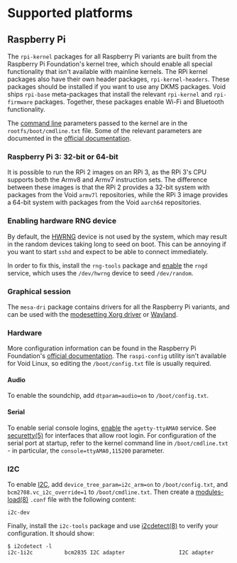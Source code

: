 # Supported platforms

## Raspberry Pi

The `rpi-kernel` packages for all Raspberry Pi variants are built from the
Raspberry Pi Foundation's kernel tree, which should enable all special
functionality that isn't available with mainline kernels. The RPi kernel
packages also have their own header packages, `rpi-kernel-headers`. These
packages should be installed if you want to use any DKMS packages. Void ships
`rpi-base` meta-packages that install the relevant `rpi-kernel` and
`rpi-firmware` packages. Together, these packages enable Wi-Fi and Bluetooth
functionality.

The [command line](../../../config/kernel.md#cmdline) parameters passed to the
kernel are in the `rootfs/boot/cmdline.txt` file. Some of the relevant
parameters are documented in the [official
documentation](https://www.raspberrypi.org/documentation/configuration/cmdline-txt.md).

### Raspberry Pi 3: 32-bit or 64-bit

It is possible to run the RPi 2 images on an RPi 3, as the RPi 3's CPU supports
both the Armv8 and Armv7 instruction sets. The difference between these images
is that the RPi 2 provides a 32-bit system with packages from the Void `armv7l`
repositories, while the RPi 3 image provides a 64-bit system with packages from
the Void `aarch64` repositories.

### Enabling hardware RNG device

By default, the
[HWRNG](https://en.wikipedia.org/wiki/Hardware_random_number_generator) device
is not used by the system, which may result in the random devices taking long to
seed on boot. This can be annoying if you want to start `sshd` and expect to be
able to connect immediately.

In order to fix this, install the `rng-tools` package and
[enable](../../../config/services/index.md#enabling-services) the `rngd`
service, which uses the `/dev/hwrng` device to seed `/dev/random`.

### Graphical session

The `mesa-dri` package contains drivers for all the Raspberry Pi variants, and
can be used with the [modesetting Xorg
driver](../../../config/graphical-session/xorg.md#modesetting) or
[Wayland](../../../config/graphical-session/wayland.md).

### Hardware

More configuration information can be found in the Raspberry Pi Foundation's
[official
documentation](https://www.raspberrypi.org/documentation/configuration/). The
`raspi-config` utility isn't available for Void Linux, so editing the
`/boot/config.txt` file is usually required.

#### Audio

To enable the soundchip, add `dtparam=audio=on` to `/boot/config.txt`.

#### Serial

To enable serial console logins,
[enable](../../../config/services/index.md#enabling-services) the
`agetty-ttyAMA0` service. See
[securetty(5)](https://man.voidlinux.org/securetty.5) for interfaces that allow
root login. For configuration of the serial port at startup, refer to the kernel
command line in `/boot/cmdline.txt` - in particular, the
`console=ttyAMA0,115200` parameter.

### I2C

To enable [I2C](https://en.wikipedia.org/wiki/I%C2%B2C), add
`device_tree_param=i2c_arm=on` to `/boot/config.txt`, and
`bcm2708.vc_i2c_override=1` to `/boot/cmdline.txt`. Then create a
[modules-load(8)](https://man.voidlinux.org/modules-load.8) `.conf` file with
the following content:

```
i2c-dev
```

Finally, install the `i2c-tools` package and use
[i2cdetect(8)](https://man.voidlinux.org/i2cdetect.8) to verify your
configuration. It should show:

```
$ i2cdetect -l
i2c-1i2c          bcm2835 I2C adapter                 I2C adapter
```

